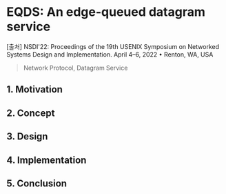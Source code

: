 # EQDS: An edge-queued datagram service

[출처] NSDI'22: Proceedings of the 19th USENIX Symposium on Networked Systems Design and Implementation. April 4–6, 2022 • Renton, WA, USA



> Network Protocol, Datagram Service



## 1. Motivation



## 2. Concept



## 3. Design



## 4. Implementation



## 5. Conclusion

